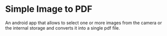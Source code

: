 # Simple Image to PDF

An android app that allows to select one or more images from the camera or the internal storage and converts it into a single pdf file.
